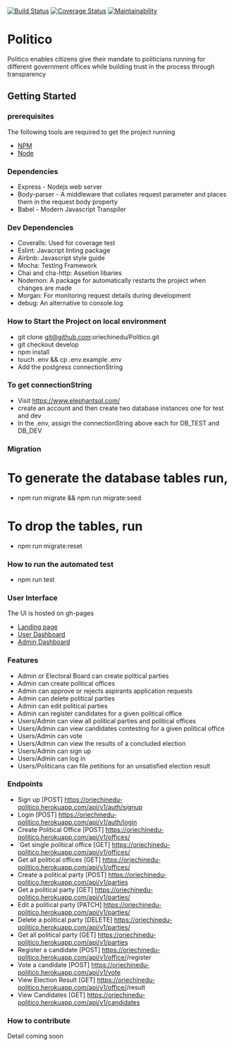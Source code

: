 
[![Build Status](https://travis-ci.org/oriechinedu/Politico.svg?branch=develop)](https://travis-ci.org/oriechinedu/Politico)
[![Coverage Status](https://coveralls.io/repos/github/oriechinedu/Politico/badge.svg?branch=develop)](https://coveralls.io/github/oriechinedu/Politico?branch=develop)
[![Maintainability](https://api.codeclimate.com/v1/badges/775d43d994af19a55457/maintainability)](https://codeclimate.com/github/oriechinedu/Politico/maintainability)

# Politico

Politico enables citizens give their mandate to politicians running for different government offices while building trust in the process through transparency

## Getting Started

### prerequisites
 The following tools are required to get the project running
 * [NPM](https://www.npmjs.com/)
 * [Node](https://nodejs.org/en/)

### Dependencies
* Express - Nodejs web server
* Body-parser - A middleware that collates request parameter and places them in the request body property
* Babel - Modern Javascript Transpiler

### Dev Dependencies
- Coveralls: Used for coverage test
- Eslint: Javacript linting package
- Airbnb: Javascript style guide
- Mocha: Testing Framework
- Chai and cha-http: Assetion libaries
- Nodemon: A package for automatically restarts the project when changes are made
- Morgan: For monitoring request details during development
- debug: An alternative to console.log

### How to Start the Project on local environment
* git clone  git@github.com:oriechinedu/Politico.git
* git checkout develop
* npm install
* touch .env && cp .env.example .env
* Add the postgress connectionString

### To get connectionString
* Visit https://www.elephantsql.com/
* create an account and then create two database instances one for test and dev
* In the .env, assign the connectionString above each for DB_TEST and DB_DEV

### Migration
# To generate the database tables run,
- npm run migrate && npm run migrate:seed

# To drop the tables, run
- npm run migrate:reset

### How to run the automated test
* npm run test

### User Interface
The UI is hosted on gh-pages
* [Landing page](https://oriechinedu.github.io/Politico/UI/index.html)
* [User Dashboard](https://oriechinedu.github.io/Politico/UI/index.html)
* [Admin Dashboard](https://oriechinedu.github.io/Politico/UI/parties.html)

### Features
- Admin or Electoral Board can create political parties
- Admin can create political offices
- Admin can approve or rejects aspirants application requests
- Admin can delete political parties
- Admin can edit political parties
- Admin can register candidates for a given political office
- Users/Admin can view all political parties and political offices
- Users/Admin can view candidates contesting for a given political office
- Users/Admin can vote
- Users/Admin can view the results of a concluded election
- Users/Admin can sign up
- Users/Admin can log in
- Users/Politicans can file petitions for an unsatisfied election result


### Endpoints
- Sign up [POST] https://oriechinedu-politico.herokuapp.com/api/v1/auth/signup
- Login [POST] https://oriechinedu-politico.herokuapp.com/api/v1/auth/login
- Create Political Office [POST] https://oriechinedu-politico.herokuapp.com/api/v1/offices/
- `Get single political office [GET] https://oriechinedu-politico.herokuapp.com/api/v1/offices/<officeId>
- Get all political offices [GET] https://oriechinedu-politico.herokuapp.com/api/v1/offices/
- Create a political party [POST] https://oriechinedu-politico.herokuapp.com/api/v1/parties
- Get a political party [GET] https://oriechinedu-politico.herokuapp.com/api/v1/parties/<partyId>
- Edit a political party [PATCH] https://oriechinedu-politico.herokuapp.com/api/v1/parties/<partyId>
- Delete a political party [DELETE] https://oriechinedu-politico.herokuapp.com/api/v1/parties/<partyId>
- Get all political party [GET] https://oriechinedu-politico.herokuapp.com/api/v1/parties
- Register a candidate [POST] https://oriechinedu-politico.herokuapp.com/api/v1/office/<userId>/register
- Vote a candidate [POST] https://oriechinedu-politico.herokuapp.com/api/v1/vote
- View Election Result [GET] https://oriechinedu-politico.herokuapp.com/api/v1/office/<officeId>/result
- View Candidates [GET] https://oriechinedu-politico.herokuapp.com/api/v1/candidates


### How to contribute
 Detail coming soon
